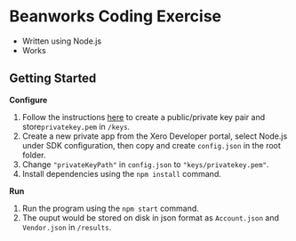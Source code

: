 # Beanworks Coding Exercise

- Written using Node.js
- Works

## Getting Started

**Configure**

1. Follow the instructions [here](https://developer.xero.com/documentation/api-guides/create-publicprivate-key) to create a public/private key pair and store`privatekey.pem` in `/keys`.
2. Create a new private app from the Xero Developer portal, select Node.js under SDK configuration, then copy and create `config.json` in the root folder.
3. Change `"privateKeyPath"` in `config.json` to `"keys/privatekey.pem"`.
4. Install dependencies using the `npm install` command.

**Run**

1. Run the program using the `npm start` command.
2. The ouput would be stored on disk in json format as `Account.json` and `Vendor.json` in  `/results`.
